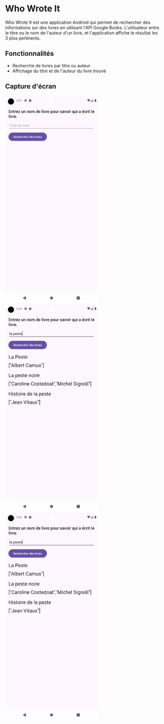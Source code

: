 # Who Wrote It

Who Wrote It est une application Android qui permet de rechercher des informations sur des livres en utilisant l'API Google Books. L'utilisateur entre le titre ou le nom de l'auteur d'un livre, et l'application affiche le résultat les 3 plus pertinents.

## Fonctionnalités

- Recherche de livres par titre ou auteur
- Affichage du titre et de l'auteur du livre trouvé

## Capture d'écran

<img src="images/screen_app.png" alt="Capture d'écran de l'application" width="301">
<img src="images/screen_app2.png" alt="Capture d'écran de l'application" width="301">
<img src="images/screen_app3.png" alt="Capture d'écran de l'application" width="301">

